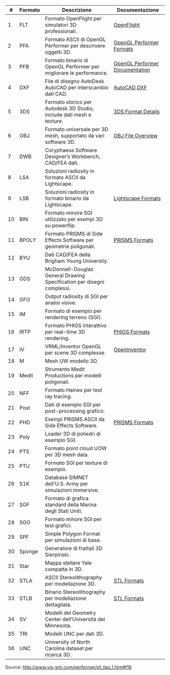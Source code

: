 | **#** | **Formato**                  | **Descrizione**                                                                                  | **Documentazione**                                                                                         |
|-------|------------------------------|--------------------------------------------------------------------------------------------------|-----------------------------------------------------------------------------------------------------------|
| 1     | FLT                          | Formato OpenFlight per simulatori 3D professionali.                                              | [OpenFlight](https://www.presagis.com/products/openflight/)                                               |
| 2     | PFA                          | Formato ASCII di OpenGL Performer per descrivere oggetti 3D.                                      | [OpenGL Performer Formats](https://www.opengl.org/resources/performance/)                                 |
| 3     | PFB                          | Formato binario di OpenGL Performer per migliorare le performance.                                | [OpenGL Performer Documentation](https://www.opengl.org/resources/performance/)                           |
| 4     | DXF                          | File di disegno AutoDesk AutoCAD per interscambio dati CAD.                                       | [AutoCAD DXF](https://knowledge.autodesk.com/support/autocad/learn-explore/caas/simplecontent/content/what-is-a-dxf-file.html) |
| 5     | 3DS                          | Formato storico per Autodesk 3D Studio, include dati mesh e texture.                              | [3DS Format Details](https://www.cgifurniture.com/3d-file-formats/)                                       |
| 6     | OBJ                          | Formato universale per 3D mesh, supportato da vari software 3D.                                   | [OBJ File Overview](https://www.cgifurniture.com/3d-file-formats/)                                       |
| 7     | DWB                          | Coryphaeus Software Designer’s Workbench, CAD/FEA dati.                                          | 
| 8     | LSA                          | Soluzioni radiosity in formato ASCII da Lightscape.                                              |                            |
| 9     | LSB                          | Soluzioni radiosity in formato binario da Lightscape.                                            | [Lightscape Formats](https://fileformats.archiveteam.org/wiki/Lightscape)                                |
| 10    | BIN                          | Formato minore SGI utilizzato per esempi 3D su powerflip.                                         |        |
| 11    | BPOLY                        | Formato PRISMS di Side Effects Software per geometrie poligonali.                                | [PRISMS Formats](https://www.sidefx.com/)                                                                |
| 12    | BYU                          | Dati CAD/FEA della Brigham Young University.                                                     |      |
| 13    | GDS                          | McDonnell-Douglas General Drawing Specification per disegni complessi.                           |         |
| 14    | GFO                          | Output radiosity di SGI per analisi visive.                                                      |     |
| 15    | IM                           | Formato di esempio per rendering terreno (SGI).                                                  |   |
| 16    | IRTP                         | Formato PHIGS interattivo per real-time 3D rendering.                                             | [PHIGS Formats](https://www.opengl.org/resources/phigs/)                                                 |
| 17    | IV                           | VRML/Inventor OpenGL per scene 3D complesse.                                                     | [OpenInventor](https://www.openinventor.com/)                                                            |
| 18    | M                            | Mesh UW modello 3D.                                                                              |     |
| 19    | Medit                        | Strumento Medit Productions per modelli poligonali.                                              |       |
| 20    | NFF                          | Formato Haines per test ray tracing.                                                             |      |
| 21    | Post                         | Dati di esempio SGI per post-processing grafico.                                                 |     |
| 22    | PHD                          | Esempi PRISMS ASCII da Side Effects Software.                                                    | [PRISMS Formats](https://www.sidefx.com/)                                                                |
| 23    | Poly                         | Loader 3D di poliedri di esempio SGI.                                                            |     |
| 24    | PTS                          | Formato point cloud UOW per 3D mesh data.                                                        |   |
| 25    | PTU                          | Formato SGI per texture di esempio.                                                              |       |
| 26    | S1K                          | Database SIMNET dell'U.S. Army per simulazioni immersive.                                        |      |
| 27    | SGF                          | Formato di grafica standard della Marina degli Stati Uniti.                                      |        |
| 28    | SGO                          | Formato minore SGI per test grafici.                                                             |        |
| 29    | SPF                          | Simple Polygon Format per simulazioni di base.                                                   |    |
| 30    | Sponge                       | Generatore di frattali 3D Sierpinski.                                                            |      |
| 31    | Star                         | Mappa stellare Yale compatta in 3D.                                                              |      |
| 32    | STLA                         | ASCII Stereolithography per modellazione 3D.                                                     | [STL Formats](https://www.3dsystems.com/)                                                                |
| 33    | STLB                         | Binario Stereolithography per modellazione dettagliata.                                          | [STL Formats](https://www.3dsystems.com/)                                                                |
| 34    | SV                           | Modelli del Geometry Center dell’Università del Minnesota.                                       |   |
| 35    | TRI                          | Modelli UNC per dati 3D.                                                                         |       |
| 36    | UNC                          | University of North Carolina dataset per ricerca 3D.                                             |                     |


Source: http://www.vis-sim.com/performer/pf_faq_1.htm#f19
